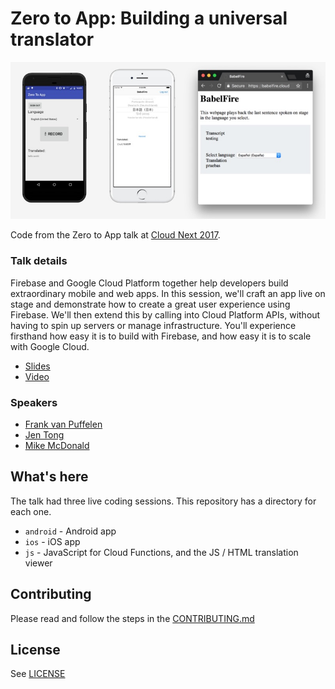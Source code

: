 # Zero to App: Building a universal translator

![screenshot](screenshot.jpg)

Code from the Zero to App talk at [Cloud Next 2017](https://cloudnext.withgoogle.com/).

### Talk details

Firebase and Google Cloud Platform together help developers build extraordinary mobile and web apps. In this session, we'll craft an app live on stage and demonstrate how to create a great user experience using Firebase. We'll then extend this by calling into Cloud Platform APIs, without having to spin up servers or manage infrastructure. You'll experience firsthand how easy it is to build with Firebase, and how easy it is to scale with Google Cloud.

- [Slides](slides.pdf)
- [Video](https://www.youtube.com/watch?v=VHIoXPgOR90)

### Speakers

- [Frank van Puffelen](https://github.com/puf)
- [Jen Tong](https://github.com/mimming/)
- [Mike McDonald](https://github.com/mcdonamp)

## What's here

The talk had three live coding sessions. This repository has a directory for each one.

- `android` - Android app
- `ios` - iOS app
- `js` - JavaScript for Cloud Functions, and the JS / HTML translation viewer

## Contributing

Please read and follow the steps in the [CONTRIBUTING.md](CONTRIBUTING.md)

## License
See [LICENSE](LICENSE)
